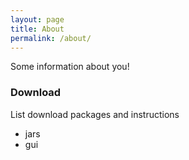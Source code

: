 ```yaml
---
layout: page
title: About
permalink: /about/
---
```


Some information about you!

### Download

List download packages and instructions

* jars
* gui
